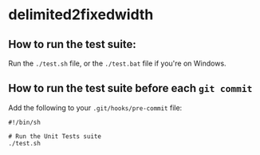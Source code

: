 delimited2fixedwidth
====================

How to run the test suite:
--------------------------

Run the `./test.sh` file, or the `./test.bat` file if you're on Windows.

How to run the test suite before each `git commit`
--------------------------------------------------

Add the following to your `.git/hooks/pre-commit` file:

```shell
#!/bin/sh

# Run the Unit Tests suite
./test.sh
```
